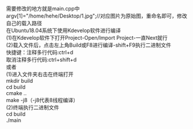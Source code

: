 需要修改的地方就是main.cpp中  
argv[1]="/home/hehe/Desktop/1.jpg";//对应图片为原始图，重命名即可，修改自己的载入路径  
在Ubuntu18.04系统下使用Kdevelop软件进行编译  
(1)在Kdevelop软件下打开Project-Open/Import Project-一直Next就行  
(2)载入文件后，点击左上角Build或F8进行编译-shift+F9执行二进制文件  
快捷键：注释多行代码:ctrl+d  
       取消注释多行代码:ctrl+shift+d  
或者  
(1)进入文件夹右击在终端打开  
mkdir build  
cd build  
cmake ..  
make -j8（-j8代表8线程编译）  
(2)终端执行二进制文件  
cd build  
./main  
 
